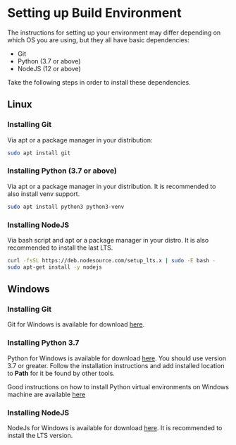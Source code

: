 # Setting up Build Environment

The instructions for setting up your environment may differ depending on which OS you are using, but they all have basic dependencies:

- Git
- Python (3.7 or above)
- NodeJS (12 or above)

Take the following steps in order to install these dependencies.

## Linux

### Installing Git

Via apt or a package manager in your distribution:

```bash
sudo apt install git
```

### Installing Python (3.7 or above)

Via apt or a package manager in your distribution. It is recommended to also install
venv support.

```bash
sudo apt install python3 python3-venv
```

### Installing NodeJS

Via bash script and apt or a package manager in your distro. It is also recommended to
install the last LTS.

```bash
curl -fsSL https://deb.nodesource.com/setup_lts.x | sudo -E bash -
sudo apt-get install -y nodejs
```

## Windows

### Installing Git

Git for Windows is available for download
[here](https://git-scm.com/download/win).

### Installing Python 3.7

Python for Windows is available for download
[here](https://www.python.org/downloads/windows/). You should use version 3.7 or
greater. Follow the installation instructions and add installed location to
**Path** for it be found by other tools.

Good instructions on how to install Python virtual environments on Windows
machine are available
[here](https://docs.python.org/3/tutorial/venv.htm)

### Installing NodeJS

NodeJs for Windows is available for download
[here](https://nodejs.org/en/download/). It is recommended to install the LTS
version.
